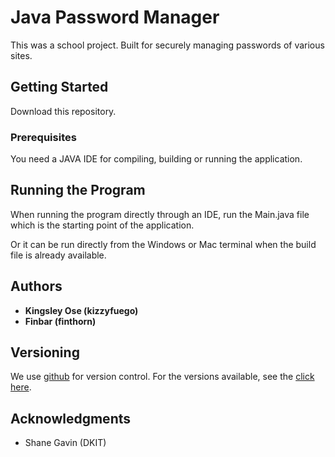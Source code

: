 # Java Password Manager

This was a school project. Built for securely managing passwords of various sites.


## Getting Started

Download this repository.


### Prerequisites

You need a JAVA IDE for compiling, building or running the application.


## Running the Program

When running the program directly through an IDE, run the Main.java file which is the starting point of the application.

Or it can be run directly from the Windows or Mac terminal when the build file is already available.


## Authors

* **Kingsley Ose (kizzyfuego)**
* **Finbar (finthorn)**


## Versioning

We use [github](https://github.com/) for version control. For the versions available, see the [click here](https://github.com/kizzyFuego/javaPasswordManager/). 


## Acknowledgments

* Shane Gavin (DKIT)
